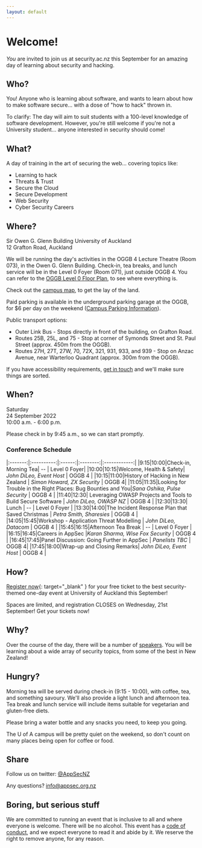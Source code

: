 ```yaml
---
layout: default
---
```


# Welcome!

_You_ are invited to join us at security.ac.nz this September for an 
amazing day of learning about security and hacking.

## Who?

You! Anyone who is learning about software, and wants to learn about
how to make software secure... with a dose of "how to hack" thrown in.

To clarify: The day will aim to suit students with a 100-level
knowledge of software development. However, you're still welcome if
you're not a University student... anyone interested in security
should come!

## What?

A day of training in the art of securing the web... covering topics
like:

- Learning to hack
- Threats & Trust
- Secure the Cloud
- Secure Development
- Web Security
- Cyber Security Careers

## Where?

Sir Owen G. Glenn Building
University of Auckland  
12 Grafton Road, Auckland

We will be running the day's activities in the OGGB 4 Lecture Theatre (Room 073), in the Owen G. Glenn Building. Check-in, tea breaks, and 
lunch service will be in the Level 0 Foyer (Room 071), just outside OGGB 4. You can refer to the [OGGB Level 0 Floor Plan](OGGB_Level0.pdf), to see where everything is.

Check out the [campus map](city-campus-map.pdf), to get the lay of the land. 

Paid parking is available in the underground parking garage at the OGGB, for $6 per day on the weekend 
([Campus Parking Information](https://www.auckland.ac.nz/en/on-campus/our-campuses/parking-information.html)).

Public transport options:

* Outer Link Bus - Stops directly in front of the building, on Grafton Road.
* Routes 25B, 25L, and 75 - Stop at corner of Symonds Street and St. Paul Street (approx. 450m from the OGGB).
* Routes 27H, 27T, 27W, 70, 72X, 321, 931, 933, and 939 - Stop on Anzac Avenue, near Warterloo Quadrant (approx. 300m from the OGGB). 

If you have accessibility requirements, [get in touch](mailto:info@appsec.org.nz) and we'll make sure things are sorted.

## When?

Saturday  
24 September 2022   
10:00 a.m. - 6:00 p.m.

Please check in by 9:45 a.m., so we can start promptly.

### Conference Schedule

|:-------:|:----------:|:------:|:--------:|:------------:|
|9:15|10:00|Check-in, Morning Tea| -- | Level 0 Foyer|
|10:00|10:15|Welcome, Health & Safety| *John DiLeo, Event Host* | OGGB 4 |
|10:15|11:00|History of Hacking in New Zealand | *Simon Howard, ZX Security* | OGGB 4|
|11:05|11:35|Looking for Trouble in the Right Places: Bug Bounties and You|*Sana Oshika, Pulse Security* | OGGB 4 |
|11:40|12:30| Leveraging OWASP Projects and Tools to Build Secure Software | *John DiLeo, OWASP NZ* | OGGB 4 |
|12:30|13:30| Lunch | -- | Level 0 Foyer |
|13:30|14:00|The Incident Response Plan that Saved Christmas | *Petra Smith, Sharesies* | OGGB 4 |
|14:05|15:45|Workshop - Application Threat Modelling | *John DiLeo, Datacom* | OGGB 4 |
|15:45|16:15|Afternoon Tea Break | -- | Level 0 Foyer |
|16:15|16:45|Careers in AppSec |*Karan Sharma, Wise Fox Security* | OGGB 4 |
|16:45|17:45|Panel Discussion: Going Further in AppSec | *Panelists TBC* | OGGB 4|
|17:45|18:00|Wrap-up and Closing Remarks| *John DiLeo, Event Host* | OGGB 4 |


## How?

[Register now](https://events.humanitix.com/security-ac-nz-2022-auckland){: target="_blank" } for your free ticket to the
best security-themed one-day event at University of Auckland this September!

Spaces are limited, and registration CLOSES on Wednesday, 21st September! Get your tickets now!

## Why?

Over the course of the day, there will be a number of [speakers](speakers). You will be learning about a wide array of security topics, from some of the best in New Zealand!


## Hungry?

Morning tea will be served during check-in (9:15 - 10:00), with coffee, tea, and something savoury. We'll also provide a light lunch 
and afternoon tea. Tea break and lunch service will include items suitable for vegetarian and gluten-free diets. 

Please bring a water bottle and any snacks you need, to keep you going.

The U of A campus will be pretty quiet on the weekend, so don't count on many places being open for coffee or food.

## Share

Follow us on twitter: [@AppSecNZ](https://twitter.com/AppSecNZ)

Any questions? [info@appsec.org.nz](mailto:info@appsec.org.nz)

## Boring, but serious stuff

We are committed to running an event that is inclusive to all and
where everyone is welcome. There will be no alcohol.
This event has a [code of conduct](conduct), and we expect everyone to
read it and abide by it. We reserve the right to
remove anyone, for any reason.
